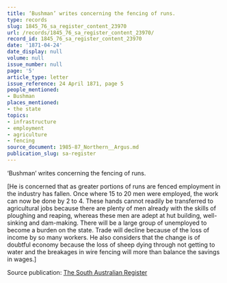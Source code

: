 ```yaml
---
title: ‘Bushman’ writes concerning the fencing of runs.
type: records
slug: 1845_76_sa_register_content_23970
url: /records/1845_76_sa_register_content_23970/
record_id: 1845_76_sa_register_content_23970
date: '1871-04-24'
date_display: null
volume: null
issue_number: null
page: '5'
article_type: letter
issue_reference: 24 April 1871, page 5
people_mentioned:
- Bushman
places_mentioned:
- the state
topics:
- infrastructure
- employment
- agriculture
- fencing
source_document: 1985-87_Northern__Argus.md
publication_slug: sa-register
---
```


‘Bushman’ writes concerning the fencing of runs.

[He is concerned that as greater portions of runs are fenced employment in the industry has fallen.  Once where 15 to 20 men were employed, the work can now be done by 2 to 4.  These hands cannot readily be transferred to agricultural jobs because there are plenty of men already with the skills of ploughing and reaping, whereas these men are adept at hut building, well-sinking and dam-making.  There will be a large group of unemployed to become a burden on the state.  Trade will decline because of the loss of income by so many workers.  He also considers that the change is of doubtful economy because the loss of sheep dying through not getting to water and the breakages in wire fencing will more than balance the savings in wages.]

Source publication: [The South Australian Register](/publications/sa-register/)

